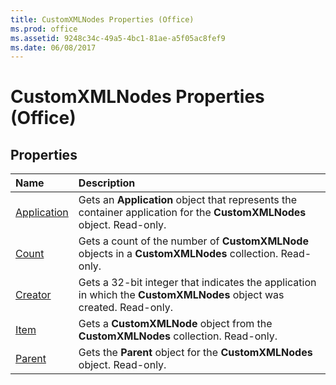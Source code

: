 ```yaml
---
title: CustomXMLNodes Properties (Office)
ms.prod: office
ms.assetid: 9248c34c-49a5-4bc1-81ae-a5f05ac8fef9
ms.date: 06/08/2017
---
```



# CustomXMLNodes Properties (Office)

## Properties



|**Name**|**Description**|
|:-----|:-----|
|[Application](customxmlnodes-application-property-office.md)|Gets an  **Application** object that represents the container application for the **CustomXMLNodes** object. Read-only.|
|[Count](customxmlnodes-count-property-office.md)|Gets a count of the number of  **CustomXMLNode** objects in a **CustomXMLNodes** collection. Read-only.|
|[Creator](customxmlnodes-creator-property-office.md)|Gets a 32-bit integer that indicates the application in which the  **CustomXMLNodes** object was created. Read-only.|
|[Item](customxmlnodes-item-property-office.md)|Gets a  **CustomXMLNode** object from the **CustomXMLNodes** collection. Read-only.|
|[Parent](customxmlnodes-parent-property-office.md)|Gets the  **Parent** object for the **CustomXMLNodes** object. Read-only.|

